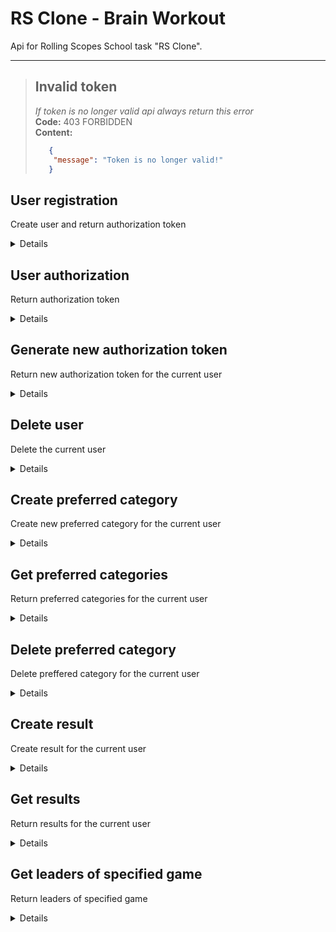 # RS Clone - Brain Workout
Api for Rolling Scopes School task "RS Clone".
***
> ## Invalid token
> *If token is no longer valid api always return this error* <br />
>  **Code:** 403 FORBIDDEN <br />
>   **Content:** 
>   ```json
>      {
>       "message": "Token is no longer valid!"
>      }
>   ```
**User registration**
----
Create user and return authorization token

<details>

* **URL**

    /api/users/registration

* **Method:**

    `POST`

* **Headers:**

    None

*  **URL Params**

    None

* **Query Params**
    
    None

* **Data Params**

    ```typescript
      {
        email: string,
        password: string
      }
    ```

* **Success Response:**

  * **Code:** 201 CREATED <br />
    **Content:** 
    ```json
      {
        "token": "fadsf5a437txd764ax7634dxa7b3d4x6"
      }
    ```
    **Headers:**
      
      None
 
* **Error Response:**

    * **Code:** 400 BAD REQUESTS <br />
    **Content:** 
    ```json
      {
        "message": "User with this email already exists!"
      }
    ```
  OR
    * **Code:** 400 BAD REQUESTS <br />
    **Content:** 
    ```json
      {
        "message": "Invalid email or password!"
      }
    ```

* **Notes:**

    None

</details>

**User authorization**
----
Return authorization token

<details>

* **URL**

    /api/users/login

* **Method:**

    `POST`

* **Headers:**

    None

*  **URL Params**

    None

* **Query Params**
    
    None

* **Data Params**

    ```typescript
      {
        email: string,
        password: string
      }
    ```

* **Success Response:**

  * **Code:** 200 OK <br />
    **Content:** 
    ```json
      {
        "token": "fadsf5a437txd764ax7634dxa7b3d4x6"
      }
    ```
    **Headers:**
      
      None
 
* **Error Response:**

    * **Code:** 404 NOT FOUND <br />
    **Content:** 
    ```json
      {
        "message": "User with this email not found!"
      }
    ```
  OR
    * **Code:** 400 BAD REQUESTS <br />
    **Content:** 
    ```json
      {
        "message": "Invalid email or password!"
      }
    ```
  OR
    * **Code:** 400 BAD REQUESTS <br />
    **Content:** 
    ```json
      {
        "message": "Wrong password!"
      }
    ```

* **Notes:**

    None

</details>

**Generate new authorization token**
----
Return new authorization token for the current user

<details>

* **URL**

    /api/users/auth

* **Method:**

    `GET`
  
* **Cookies:**
  
  ```typescript
    auth: "fadsf5a437txd764ax7634dxa7b3d4x6"
  ```
  
* **Headers:**

    None

*  **URL Params**

    None

* **Query Params**
    
    None

* **Data Params**

    ```typescript
      {
        email: string,
        password: string
      }
    ```

* **Success Response:**

  * **Code:** 200 OK <br />
    **Content:** 
    ```json
      {
        "token": "fadsf5a437txd764ax7634dxa7b3d4x6"
      }
    ```
    **Headers:**
      
      None
 
* **Error Response:**

    * **Code:** 400 BAD REQUESTS <br />
    **Content:** 
    ```json
      {
        "message": "Invalid or missing token"
      }
    ```
  OR
    * **Code:** 404 NOT FOUND <br />
    **Content:** 
    ```json
      {
        "message": "User not found!"
      }
    ```

* **Notes:**

    None

</details>

**Delete user**
----
Delete the current user

<details>

* **URL**

    /api/users/users

* **Method:**

    `DELETE`
  
* **Cookies:**
  
  ```typescript
    auth: "fadsf5a437txd764ax7634dxa7b3d4x6"
  ```
  
* **Headers:**

    None

*  **URL Params**

    None

* **Query Params**
    
    None

* **Data Params**
  
  ```typescript
    {
      password: string,
    }
  ```
  Example:
  ```json
    {  
      "password": "123qwe",
    }
  ```

* **Success Response:**

  * **Code:** 200 OK <br />
    **Content:** 
    ```json
      {  
        "message": "User deleted successfully!"
      }
    ```
    **Headers:**
      
      None
 
* **Error Response:**

    * **Code:** 404 NOT FOUND <br />
    **Content:** 
    ```json
      {
        "message": "User not found!"
      }
    ```
  OR
    * **Code:** 400 BAD REQUEST <br />
    **Content:** 
    ```json
      {
        "message": "Wrong password!"
      }
    ```

* **Notes:**

    None

</details>

**Create preferred category**
----
Create new preferred category for the current user

<details>

* **URL**

    /api/users/categories

* **Method:**

    `POST`
  
* **Cookies:**
  
  ```typescript
    auth: "fadsf5a437txd764ax7634dxa7b3d4x6"
  ```
  
* **Headers:**

    None

*  **URL Params**

    None

* **Query Params**
    
    None

* **Data Params**

    ```typescript
      {
        category: string
      }
    ```
  Example:
    
    ```json
      {
        "category": "REACTION"
      }  
    ```

* **Success Response:**

  * **Code:** 200 OK <br />
    **Content:** 
    ```json
      {
        "id": 1,
        "category": "REACTION"
      }
    ```
    **Headers:**
      
      None
 
* **Error Response:**

    * **Code:** 404 NOT FOUND <br />
    **Content:** 
    ```json
      {
        "message": "User not found!"
      }
    ```
  OR
    * **Code:** 400 BAD REQUESTS <br />
    **Content:** 
    ```json
      {
        "message": "Invalid category"
      }
    ```

* **Notes:**

    None

</details>

**Get preferred categories**
----
Return preferred categories for the current user

<details>

* **URL**

    /api/users/categories

* **Method:**

    `GET`
  
* **Cookies:**
  
  ```typescript
    auth: "fadsf5a437txd764ax7634dxa7b3d4x6"
  ```
  
* **Headers:**

    None

*  **URL Params**

    None

* **Query Params**
    
    None

* **Data Params**

    None

* **Success Response:**

  * **Code:** 200 OK <br />
    **Content:** 
    ```json
      [
        {
          "id": 1,
          "category": "MEMORY"
        },
        {
          "id": 2,
          "category": "REACTION"
        }
      ]
    ```
    **Headers:**
      
      None
 
* **Error Response:**

    * **Code:** 404 NOT FOUND <br />
    **Content:** 
    ```json
      {
        "message": "User not found!"
      }
    ```

* **Notes:**

    None

</details>

**Delete preferred category**
----
Delete preffered category for the current user

<details>

* **URL**

    /api/users/categories/:id

* **Method:**

    `DELETE`
  
* **Cookies:**
  
  ```typescript
    auth: "fadsf5a437txd764ax7634dxa7b3d4x6"
  ```
  
* **Headers:**

    None

*  **URL Params**

    Required:
    
    `id=[integer]`

* **Query Params**
    
    None

* **Data Params**

    None

* **Success Response:**

  * **Code:** 200 OK <br />
    **Content:** 
    ```json
      {
        "message": "Category deleted successfully!"
      }
    ```
    **Headers:**
      
      None
 
* **Error Response:**

    * **Code:** 404 NOT FOUND <br />
    **Content:** 
    ```json
      {
        "message": "Category not found!"
      }
    ```
  OR
    * **Code:** 400 BAD REQUEST <br />
    **Content:** 
    ```json
      {
        "message": "This category belongs to another user!!"
      }
    ```

* **Notes:**

    None

</details>

**Create result**
----
Create result for the current user 

<details>

* **URL**

    /api/users/results

* **Method:**

    `POST`
  
* **Cookies:**
  
  ```typescript
    auth: "fadsf5a437txd764ax7634dxa7b3d4x6"
  ```
  
* **Headers:**

    None

*  **URL Params**

    None

* **Query Params**
    
    None

* **Data Params**
  
  ```typescript
    {
      gameId: integer,
      value: integer
    }
  ```
  Example:
  ```json
    {  
      "gameId": 1,
      "value": 200
    }
  ```

* **Success Response:**

  * **Code:** 201 CREATED <br />
    **Content:** 
    ```json
      {  
        "id": 1,
        "gameId": 1,
        "value": 200
      }
    ```
    **Headers:**
      
      None
 
* **Error Response:**

    * **Code:** 404 NOT FOUND <br />
    **Content:** 
    ```json
      {
        "message": "User not found!"
      }
    ```
  OR
    * **Code:** 400 BAD REQUEST <br />
    **Content:** 
    ```json
      {
        "message": "Invalid gameId or value!"
      }
    ```

* **Notes:**

    None

</details>

**Get results**
----
Return results for the current user

<details>

* **URL**

    /api/users/results

* **Method:**

    `GET`
  
* **Cookies:**
  
  ```typescript
    auth: "fadsf5a437txd764ax7634dxa7b3d4x6"
  ```
  
* **Headers:**

    None

*  **URL Params**

    None

* **Query Params**
    
    None

* **Data Params**
  
  Optional:
  ```typescript
    {
      gameId: integer,
      limit: integer,
      page: integer
    }
  ```
  Example:
  ```json
    {  
      "gameId": 1,
      "limit": 5,
      "page": 2
    }
  ```

* **Success Response:**

  * **Code:** 201 CREATED <br />
    **Content:** 
    ```json
      [ // НАЧАЛО ОБЪЕКТА
        {
          "gameId": 1,
          "name": "Reaction Time",
          "valueType": "ms",
          "result": [
            {
              "id": 1,
              "value": 200,
              "createdDate (ТУТ ЕЩЁ НЕ ТОЧНОЕ НАЗВАНИЕ)": "дата и время"
            },
            {
              "id": 2,
              "value": 196,
              "createdDate (ТУТ ЕЩЁ НЕ ТОЧНОЕ НАЗВАНИЕ)": "дата и время"
            },
            {
              "id": 3,
              "value": 230,
              "createdDate (ТУТ ЕЩЁ НЕ ТОЧНОЕ НАЗВАНИЕ)": "дата и время"
            }
          ]
        },
        {
          "gameId": 2,
          "name": "Game 2",
          "valueType": "ms",
          "result": [
            {
              "id": 1,
              "value": 200,
              "createdDate (ТУТ ЕЩЁ НЕ ТОЧНОЕ НАЗВАНИЕ)": "дата и время"
            },
            {
              "id": 2,
              "value": 196,
              "createdDate (ТУТ ЕЩЁ НЕ ТОЧНОЕ НАЗВАНИЕ)": "дата и время"
            },
            {
              "id": 3,
              "value": 230,
              "createdDate (ТУТ ЕЩЁ НЕ ТОЧНОЕ НАЗВАНИЕ)": "дата и время"
            }
          ]
        }
      ]
    ```
    **Headers:**
      
      `x-total-count: 3`
 
* **Error Response:**

    * **Code:** 404 NOT FOUND <br />
    **Content:** 
    ```json
      {
        "message": "User not found!"
      }
    ```
  OR
    * **Code:** 400 BAD REQUEST <br />
    **Content:** 
    ```json
      {
        "message": "Page without specified limit!"
      }
    ```
  OR
    * **Code:** 404 BAD REQUEST <br />
    **Content:**
    ```json
      {
        "message": "Game with this id not found!"
      }
    ```

* **Notes:**

    None

</details>

**Get leaders of specified game**
----
Return leaders of specified game

<details>

* **URL**

    /api/game/:id/leaders

* **Method:**

    `GET`
  
* **Cookies:**
  
  ```typescript
    auth: "fadsf5a437txd764ax7634dxa7b3d4x6"
  ```
  
* **Headers:**
  
    Required:
    `id=[integer]`

*  **URL Params**

    None

* **Query Params**
    
    None

* **Data Params**
  
  Optional:
  ```typescript
    {
      limit: integer,
      page: integer
    }
  ```
  Example:
  ```json
    {  
      "gameId": 1,
      "limit": 5,
      "page": 2
    }
  ```

* **Success Response:**

  * **Code:** 201 CREATED <br />
    **Content:** 
    ```json
      [
        {
          "id": 1,
          "nickname": "Sluzer",
          "result": 155
        },
        {
          "id": 2,
          "nickname": "Weborerth",
          "result": 163
        },
        {
          "id": 3,
          "nickname": "Middori",
          "result": 189
        },
      ]
    ```
  
    **Headers:**
      
      `x-total-count: 3`
 
* **Error Response:**

    * **Code:** 404 NOT FOUND <br />
    **Content:** 
    ```json
      {
        "message": "Game not found!"
      }
    ```
  OR
    * **Code:** 400 BAD REQUEST <br />
    **Content:** 
    ```json
      {
        "message": "Page without specified limit!"
      }
    ```

* **Notes:**

    None

</details>






